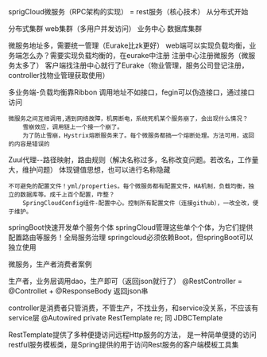 sprigCloud微服务（RPC架构的实现） = rest服务（核心技术）
从分布式开始

分布式集群
    web集群（多用户并发访问）
    业务中心
    数据库集群


微服务地址多，需要统一管理（Eurake比zk更好）
web端可以实现负载均衡，业务端怎么办？需要实现负载均衡的，在eurake中注册
注册中心注册微服务（微服务太多了）
客户端找注册中心就行了Eurake（物业管理，服务公司登记注册，controller找物业管理获取使用）

多业务端-负载均衡靠Ribbon
调用地址不如接口，fegin可以伪造接口，通过接口访问 

    微服务之间互相调用,遇到网络故障，机房断电，系统死机某个服务崩了，会出现什么情况？
        雪崩效应，调用链上一个接一个崩了。
        为了防止雪崩，Hystrix熔断服务来了。每个微服务都搞一个熔断处理。方法可用，返回的内容是错误的
 
Zuul代理--路径映射，路由规则（解决名称过多，名称改变问题。若改名，工作量大，维护问题）
    体现键值思想，也可以进行名称隐藏

    不可避免的配置文件！yml/properties。每个微服务都有配置文件，HA机制，负载均衡，独立的数据库等。成千上百个配置，咋整？
        SpringCloudConfig组件-配置中心。控制所有配置文件（连接github），一改全改，便于维护。
 
springBoot快速开发单个服务个体
springCloud管理这些单个个体，为它们提供配置路由等服务！全局服务治理
springcloud必须依赖Boot，但springBoot可以独立使用




微服务，生产者消费者案例

生产者，业务层调用dao，生产即可（返回json就行了）
@RestController = @Controllet + @ResponseBody
返回json串


controller是消费者只管消费，不管生产，不找业务，和service没关系，不应该有service层
@Autowired
private RestTemplate re;  同 JDBCTemplate

RestTemplate提供了多种便捷访问远程Http服务的方法， 
是一种简单便捷的访问restful服务模板类，是Spring提供的用于访问Rest服务的客户端模板工具集





